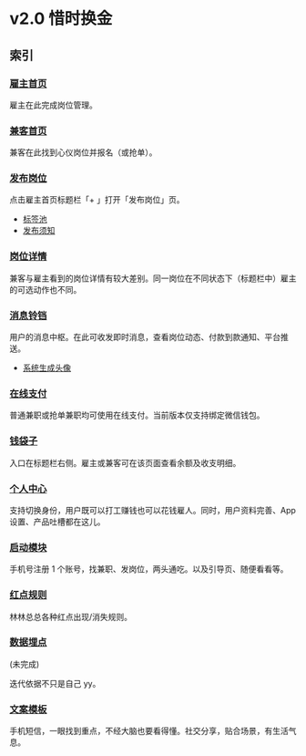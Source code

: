 # v2.0 惜时换金
## 索引

###  [雇主首页](home-employer.html)
雇主在此完成岗位管理。

### [兼客首页](home-employee.html)
兼客在此找到心仪岗位并报名（或抢单）。

### [发布岗位](new-job.html)
点击雇主首页标题栏「+ 」打开「发布岗位」页。

-  [标签池](tag-pool.html)
-  [发布须知](statement1.html)

### [岗位详情](job-detail.html)
兼客与雇主看到的岗位详情有较大差别。同一岗位在不同状态下（标题栏中）雇主的可选动作也不同。

### [消息铃铛](notification.html)
用户的消息中枢。在此可收发即时消息，查看岗位动态、付款到款通知、平台推送。

-  [系统生成头像](default-avatar.html)

### [在线支付](pay.html)
普通兼职或抢单兼职均可使用在线支付。当前版本仅支持绑定微信钱包。
### [钱袋子](money-bag.html)
入口在标题栏右侧。雇主或兼客可在该页面查看余额及收支明细。
### [个人中心](my-center.html)
支持切换身份，用户既可以打工赚钱也可以花钱雇人。同时，用户资料完善、App 设置、产品吐槽都在这儿。

### [启动模块](launch.html)
手机号注册 1 个账号，找兼职、发岗位，两头通吃。以及引导页、随便看看等。

### [红点规则](red-dot.html)
林林总总各种红点出现/消失规则。

### [数据埋点](data-digger.html)
(未完成)

迭代依据不只是自己 yy。
### [文案模板](message-template.html)
手机短信，一眼找到重点，不经大脑也要看得懂。社交分享，贴合场景，有生活气息。